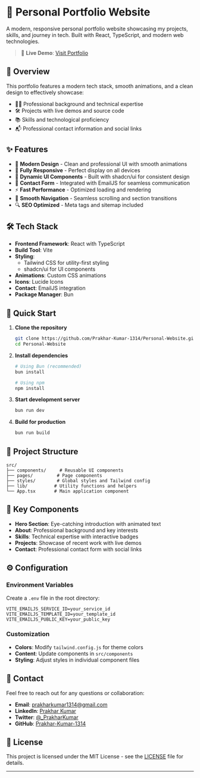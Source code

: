 # 🚀 Personal Portfolio Website

A modern, responsive personal portfolio website showcasing my projects, skills, and journey in tech. Built with React, TypeScript, and modern web technologies.

> 🌟 **Live Demo**: [Visit Portfolio](https://prakhar-kumar.vercel.app)

## 💫 Overview

This portfolio features a modern tech stack, smooth animations, and a clean design to effectively showcase:
- 👨‍💻 Professional background and technical expertise
- 🛠️ Projects with live demos and source code
- 📚 Skills and technological proficiency
- 📬 Professional contact information and social links

## ✨ Features

- 🎨 **Modern Design** - Clean and professional UI with smooth animations
- 📱 **Fully Responsive** - Perfect display on all devices
- 🌙 **Dynamic UI Components** - Built with shadcn/ui for consistent design
- 📧 **Contact Form** - Integrated with EmailJS for seamless communication
- ⚡ **Fast Performance** - Optimized loading and rendering
- 🎯 **Smooth Navigation** - Seamless scrolling and section transitions
- 🔍 **SEO Optimized** - Meta tags and sitemap included

## 🛠️ Tech Stack

- **Frontend Framework**: React with TypeScript
- **Build Tool**: Vite
- **Styling**: 
  - Tailwind CSS for utility-first styling
  - shadcn/ui for UI components
- **Animations**: Custom CSS animations
- **Icons**: Lucide Icons
- **Contact**: EmailJS integration
- **Package Manager**: Bun

## 🚀 Quick Start

1. **Clone the repository**
   ```bash
   git clone https://github.com/Prakhar-Kumar-1314/Personal-Website.git
   cd Personal-Website
   ```

2. **Install dependencies**
   ```bash
   # Using Bun (recommended)
   bun install

   # Using npm
   npm install
   ```

3. **Start development server**
   ```bash
   bun run dev
   ```

4. **Build for production**
   ```bash
   bun run build
   ```

## 📁 Project Structure

```
src/
├── components/     # Reusable UI components
├── pages/         # Page components
├── styles/        # Global styles and Tailwind config
├── lib/          # Utility functions and helpers
└── App.tsx       # Main application component
```

## 🎨 Key Components

- **Hero Section**: Eye-catching introduction with animated text
- **About**: Professional background and key interests
- **Skills**: Technical expertise with interactive badges
- **Projects**: Showcase of recent work with live demos
- **Contact**: Professional contact form with social links

## ⚙️ Configuration

### Environment Variables

Create a `.env` file in the root directory:

```env
VITE_EMAILJS_SERVICE_ID=your_service_id
VITE_EMAILJS_TEMPLATE_ID=your_template_id
VITE_EMAILJS_PUBLIC_KEY=your_public_key
```

### Customization

- **Colors**: Modify `tailwind.config.js` for theme colors
- **Content**: Update components in `src/components`
- **Styling**: Adjust styles in individual component files

## 📱 Contact

Feel free to reach out for any questions or collaboration:

- **Email**: [prakharkumar1314@gmail.com](mailto:prakharkumar1314@gmail.com)
- **LinkedIn**: [Prakhar Kumar](https://www.linkedin.com/in/prakhar-kumar-059aa4265/)
- **Twitter**: [@_PrakharKumar](https://x.com/_PrakharKumar)
- **GitHub**: [Prakhar-Kumar-1314](https://github.com/Prakhar-Kumar-1314)

## 📄 License

This project is licensed under the MIT License - see the [LICENSE](LICENSE) file for details.

---
